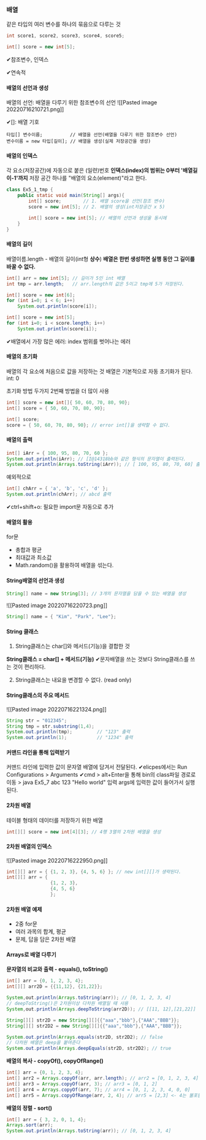 ### 배열
같은 타입의 여러 변수를 하나의 묶음으로 다루는 것

```java
int score1, score2, score3, score4, score5;

int[] score = new int[5];
```
✔참조변수, 인덱스

✔연속적

#### 배열의 선언과 생성
배열의 선언: 배열을 다루기 위한 참조변수의 선언
![[Pasted image 20220716210721.png]]

✔[]: 배열 기호

```
타입[] 변수이름;          // 배열을 선언(배열을 다루기 위한 참조변수 선언)
변수이름 = new 타입[길이]; // 배열을 생성(실제 저장공간을 생성)
```

#### 배열의 인덱스
각 요소(저장공간)에 자동으로 붙은 (일련)번호
**인덱스(index)의 범위는 0부터 '배열길이-1'까지**
저장 공간 하나를 "배열의 요소(element)"라고 한다.

```java
class Ex5_1_tmp {
	public static void main(String[] args){
		int[] score;        // 1. 배열 score을 선언(참조 변수)
		score = new int[5]; // 2. 배열의 생성(int저장공간 x 5)

		int[] score = new int[5]; // 배열의 선언과 생성울 동시에
	}
}
```

#### 배열의 길이
배열이름.length - 배열의 길이(int형 **상수**)
**배열은 한번 생성하면 실행 동안 그 길이를 바꿀 수 없다.**
```java
int[] arr = new int[5]; // 길이가 5인 int 배열
int tmp = arr.length;   // arr.length의 값은 5이고 tmp에 5가 저장된다.
```

```java
int[] score = new int[6];
for (int i=0; i < 6; i++)
	System.out.println(score[i]);
```
```java
int[] score = new int[5];
for (int i=0; i < score.length; i++)
	System.out.println(score[i]);
```
✔배열에서 가장 많은 에러: index 범위를 벗어나는 에러

#### 배열의 초기화
배열의 각 요소에 처음으로 값을 저장하는 것
배열은 기본적으로 자동 초기화가 된다.
int: 0

초기화 방법 두가지
2번째 방법을 더 많이 사용
```java
int[] score = new int[]{ 50, 60, 70, 80, 90};
int[] score = { 50, 60, 70, 80, 90};
```

```java
int[] score;
score = { 50, 60, 70, 80, 90}; // error int[]을 생략할 수 없다.
```

#### 배열의 출력
```java
int[] iArr = { 100, 95, 80, 70, 60 };
System.out.println(iArr); // [I@14318bb와 같은 형식의 문자열이 출력된다.
System.out.println(Arrays.toString(iArr)); // [ 100, 95, 80, 70, 60] 출력
```

예외적으로
```java
int[] chArr = { 'a', 'b', 'c', 'd' };
System.out.println(chArr); // abcd 출력
```

✔ctrl+shift+o: 필요한 import문 자동으로 추가

#### 배열의 활용
for문 
* 총합과 평균
* 최대값과 최소값
* Math.random()을 활용하여 배열을 섞는다.

#### String배열의 선언과 생성
```java
String[] name = new String[3]; // 3개의 문자열을 담을 수 있는 배열을 생성
```
![[Pasted image 20220716220723.png]]

```java
String[] name = { "Kim", "Park", "Lee"};
```

#### String 클래스
1. String클래스는 char[]와 메서드(기능)을 결합한 것

**String클래스 = char[] + 메서드(기능)**
✔문자배열을 쓰는 것보다 String클래스를 쓰는 것이 편리하다.

2. String클래스는 내요을 변경할 수 없다. (read only)

#### String클래스의 주요 메서드
![[Pasted image 20220716221324.png]]

```java
String str = "012345";
String tmp = str.substring(1,4);
System.out.println(tmp);         // "123" 출력
System.out.println(1);           // "1234" 출력
```

#### 커맨드 라인을 통해 입력받기
커맨드 라인에 입력한 값이 문자열 배열에 담겨서 전달된다.
✔elicpes에서는 Run Configurations > Arguments
✔cmd > alt+Enter을 통해 bin의 class파일 경로로 이동 > java Ex5_7 abc 123 "Hello world" 입력
args에 입력한 값이 들어가서 실행된다.

#### 2차원 배열
테이블 형태의 데이터를 저장하기 위한 배열
```java
int[][] score = new int[4][3]; // 4행 3열의 2차원 배열을 생성
```

#### 2차원 배열의 인덱스

![[Pasted image 20220716222950.png]]

```java
int[][] arr = { {1, 2, 3}, {4, 5, 6} }; // new int[][]가 생략된다.
int[][] arr = { 
				{1, 2, 3}, 
				{4, 5, 6} 
				};
```

#### 2차원 배열 예제
* 2중 for문
* 여러 과목의 합계, 평균
* 문제, 답을 담은 2차원 배열

#### Arrays로 배열 다루기
**문자열의 비교와 출력 - equals(), toString()**
```java
int[] arr = {0, 1, 2, 3, 4};
int[][] arr2D = {{11,12}, {21,22}};

System,out.println(Arrays.toString(arr)); // [0, 1, 2, 3, 4]
// deepToString()은 2차원이상 다차원 배열일 때 사용
System,out.println(Arrays.deepToString(arr2D)); // [[11, 12],[21,22]]
```

```java
String[][] str2D = new String[][]{{"aaa","bbb"},{"AAA","BBB"}};
String[][] str2D2 = new String[][]{{"aaa","bbb"},{"AAA","BBB"}};

System.out.println(Arrays.equals(str2D, str2D2); // false
// 다차원 배열은 deep을 붙여준다
System.out.println(Arrays.deepEquals(str2D, str2D2); // true
```

**배열의 복사 - copyOf(), copyOfRange()**
```java
int[] arr = {0, 1, 2, 3, 4};
int[] arr2 = Arrays.copyOf(arr, arr.length); // arr2 = [0, 1, 2, 3, 4]
int[] arr3 = Arrays.copyOf(arr, 3); // arr3 = [0, 1, 2]
int[] arr4 = Arrays.copyOf(arr, 7); // arr4 = [0, 1, 2, 3, 4, 0, 0]
int[] arr5 = Arrays.copyOfRange(arr, 2, 4); // arr5 = [2,3] <- 4는 불포함
```

**배열의 정렬 - sort()**
```java
int[] arr = { 3, 2, 0, 1, 4};
Arrays.sort(arr);
System.out.println(Arrays.toString(arr)); // [0, 1, 2, 3, 4]
```